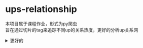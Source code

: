 # ups-relationship
本项目属于课程作业，形式为py爬虫  
旨在通过切片的tag来追踪不同up的关系热度，更好的分析up关系网
<details><summary>更好的</summary>磕cp:)</details>
